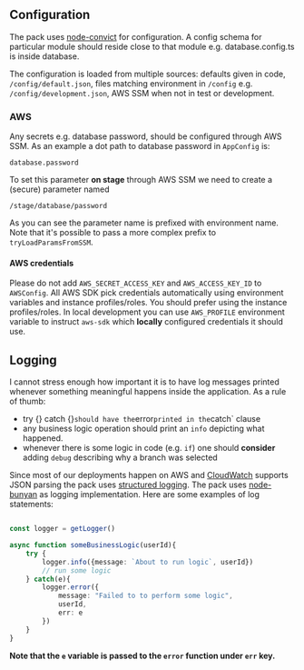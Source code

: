 ## Configuration

The pack uses [node-convict](https://github.com/mozilla/node-convict) for configuration.
A config schema for particular module should reside close to that module e.g. database.config.ts is inside database.


The configuration is loaded from multiple sources: defaults given in code, `/config/default.json`, files matching environment in `/config` e.g. `/config/development.json`, AWS SSM when not in test or development.

### AWS

Any secrets e.g. database password, should be configured through AWS SSM.
As an example a dot path to database password in `AppConfig` is:
```
database.password
```
To set this parameter **on stage** through AWS SSM we need to create a (secure) parameter named
```
/stage/database/password
```

As you can see the parameter name is prefixed with environment name.
Note that it's possible to pass a more complex prefix to `tryLoadParamsFromSSM`.

#### AWS credentials

Please do not add `AWS_SECRET_ACCESS_KEY` and `AWS_ACCESS_KEY_ID` to `AWSConfig`. 
All AWS SDK pick credentials automatically using environment variables and instance profiles/roles. 
You should prefer using the instance profiles/roles.
In local development you can use `AWS_PROFILE` environment variable to instruct `aws-sdk` which **locally** configured credentials it should use.   

## Logging

I cannot stress enough how important it is to have log messages printed whenever something meaningful happens inside the application. 
As a rule of thumb:
- try {} catch {}` should have the `error` printed in the `catch` clause
- any business logic operation should print an `info` depicting what happened.
- whenever there is some logic in code (e.g. `if`) one should **consider** adding `debug` describing why a branch was selected

Since most of our deployments happen on AWS and [CloudWatch](https://aws.amazon.com/about-aws/whats-new/2015/01/20/amazon-cloudwatch-logs-json-log-format-support/) supports JSON parsing the pack uses [structured logging](https://www.google.com/search?q=structured+logging).
The pack uses [node-bunyan](https://github.com/trentm/node-bunyan) as logging implementation.
Here are some examples of log statements:

```typescript

const logger = getLogger()

async function someBusinessLogic(userId){
    try {
        logger.info({message: `About to run logic`, userId})
        // run some logic
    } catch(e){
        logger.error({
            message: "Failed to to perform some logic",
            userId,
            err: e
        })
    }
}
``` 

**Note that the `e` variable is passed to the `error` function under `err` key.** 

